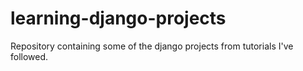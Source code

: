 # learning-django-projects
Repository containing some of the django projects from tutorials I've followed.
